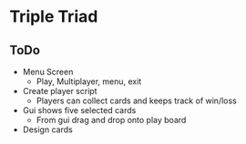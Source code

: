 # Triple Triad

## ToDo

- Menu Screen
  - Play, Multiplayer, menu, exit
- Create player script
  - Players can collect cards and keeps track of win/loss
- Gui shows five selected cards
  - From gui drag and drop onto play board
- Design cards
